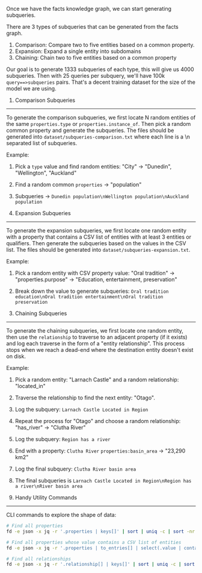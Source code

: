 Once we have the facts knowledge graph, we can start generating subqueries. 

There are 3 types of subqueries that can be generated from the facts graph. 

1. Comparison: Compare two to five entities based on a common property. 
2. Expansion: Expand a single entity into subdomains
3. Chaining: Chain two to five entities based on a common property 

Our goal is to generate 1333 subqueries of each type, this will give us 4000
subqueries. Then with 25 queries per subquery, we'll have 100k
`query==>subqueries` pairs. That's a decent training dataset for the size of
the model we are using.

1. Comparison Subqueries
---------------------

To generate the comparison subqueries, we first locate N random entities of the same `properties.type` or `properties.instance_of`. Then pick a random common property and generate the subqueries. The files should be generated into `dataset/subqueries-comparison.txt` where each line is a \n separated list of subqueries. 

Example:

1. Pick a `type` value and find random entities: "City" -> "Dunedin", "Wellington", "Auckland"
2. Find a random common `properties` -> "population"
3. Subqueries -> `Dunedin population\nWellington population\nAuckland population`


2. Expansion Subqueries
--------------------

To generate the expansion subqueries, we first locate one random entity with a property that contains a CSV list of entities with at least 3 entities or qualifiers. Then generate the subqueries based on the values in the CSV list. The files should be generated into `dataset/subqueries-expansion.txt`. 

Example:

1. Pick a random entity with CSV property value: "Oral tradition" -> "properties.purpose" -> "Education, entertainment, preservation"
2. Break down the value to generate subqueries: `Oral tradition education\nOral tradition entertainment\nOral tradition preservation`

3. Chaining Subqueries
-------------------

To generate the chaining subqueries, we first locate one random entity, then use the `relationship` to traverse to an adjacent property (if it exists) and log each traverse in the form of a "entity relationship". This process stops when we reach a dead-end where the destination entity doesn't exist on disk.

Example:

1. Pick a random entity: "Larnach Castle" and a random relationship: "located_in"
2. Traverse the relationship to find the next entity: "Otago". 
3. Log the subquery: `Larnach Castle Located in Region`
4. Repeat the process for "Otago" and choose a random relationship: "has_river" -> "Clutha River"
5. Log the subquery: `Region has a river`
6. End with a property: `Clutha River` `properties:basin_area` -> "23,290 km2"
7. Log the final subquery: `Clutha River basin area`
8. The final subqueries is `Larnach Castle Located in Region\nRegion has a river\nRiver basin area`

4. Handy Utility Commands
----------------------

CLI commands to explore the shape of data:

```zsh
# Find all properties
fd -e json -x jq -r '.properties | keys[]' | sort | uniq -c | sort -nr

# Find all properties whose value contains a CSV list of entities
fd -e json -x jq -r '.properties | to_entries[] | select(.value | contains(",")) | .key' | sort | uniq -c | sort -nr

# Find all relationships
fd -e json -x jq -r '.relationship[] | keys[]' | sort | uniq -c | sort -nr
```

